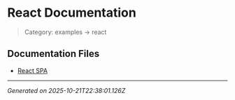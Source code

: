 # React Documentation

> Category: examples → react

## Documentation Files

- [React SPA](./spa.md)


---

*Generated on 2025-10-21T22:38:01.126Z*

